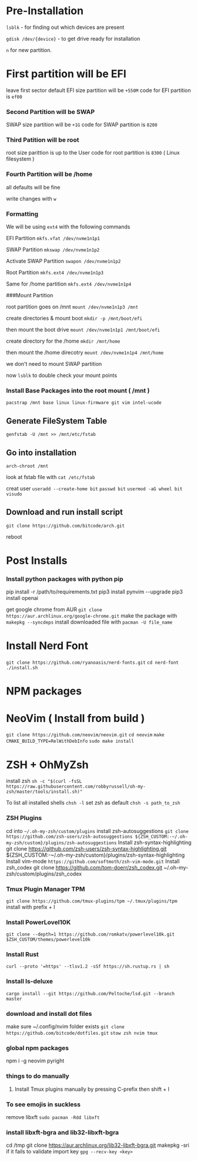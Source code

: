 # Pre-Installation

`lsblk` - for finding out which devices are present

`gdisk /dev/{device}` - to get drive ready for installation

`n` for new partition.

# First partition will be EFI

leave first sector default
EFI size partition will be `+550M`
code for EFI partition is `ef00`

### Second Partition will be SWAP

SWAP size partition will be `+1G`
code for SWAP partition is `8200`

### Third Patition will be root

root size parittion is up to the User
code for root partition is `8300` ( Linux filesystem )

### Fourth Partition will be /home

all defaults will be fine

write changes with `w`

### Formatting

We will be using `ext4` with the following commands

EFI Partition
`mkfs.vfat /dev/nvme1n1p1`

SWAP Partition
`mkswap /dev/nvme1n1p2`

Activate SWAP Partition
`swapon /dev/nvme1n1p2`

Root Partition
`mkfs.ext4 /dev/nvme1n1p3`

Same for /home partition
`mkfs.ext4 /dev/nvme1n1p4`

###Mount Partition

root partition goes on /mnt
`mount /dev/nvme1n1p3 /mnt`

create directories & mount boot
`mkdir -p /mnt/boot/efi`

then mount the boot drive
`mount /dev/nvme1n1p1 /mnt/boot/efi`

create directory for the /home
`mkdir /mnt/home`

then mount the /home direcotry
`mount /dev/nvme1n1p4 /mnt/home`

we don't need to mount SWAP partition

now `lsblk` to double check your mount points

### Install Base Packages into the root mount ( /mnt )

`pacstrap /mnt base linux linux-firmware git vim intel-ucode`

## Generate FileSystem Table

`genfstab -U /mnt >> /mnt/etc/fstab`

## Go into installation

`arch-chroot /mnt`

look at fstab file with
`cat /etc/fstab`

creat user
`useradd --create-home bit`
`passwd bit`
`usermod -aG wheel bit`
`visudo`

## Download and run install script

`git clone https://github.com/bitcode/arch.git`

reboot

# Post Installs


### Install python packages with python pip

pip install -r /path/to/requirements.txt
pip3 install pynvim --upgrade
pip3 install openai


get google chrome from AUR
`git clone https://aur.archlinux.org/google-chrome.git`
make the package with
`makepkg --syncdeps`
install downloaded file with
`pacman -U file_name`

# Install Nerd Font

`git clone https://github.com/ryanoasis/nerd-fonts.git`
`cd nerd-font`
`./install.sh`

# NPM packages

# NeoVim ( Install from build )

`git clone https://github.com/neovim/neovim.git`
`cd neovim`
`make CMAKE_BUILD_TYPE=RelWithDebInfo`
`sudo make install`

# ZSH + OhMyZsh

install zsh
`sh -c "$(curl -fsSL https://raw.githubusercontent.com/robbyrussell/oh-my-zsh/master/tools/install.sh)"`

To list all installed shells
`chsh -l`
set zsh as default
`chsh -s path_to_zsh`

### ZSH Plugins

cd into `~/.oh-my-zsh/custom/plugins`
install zsh-autosuggestions
`git clone https://github.com/zsh-users/zsh-autosuggestions ${ZSH_CUSTOM:-~/.oh-my-zsh/custom}/plugins/zsh-autosuggestions`
Install zsh-syntax-highlighting
git clone https://github.com/zsh-users/zsh-syntax-highlighting.git ${ZSH_CUSTOM:-~/.oh-my-zsh/custom}/plugins/zsh-syntax-highlighting
Install vim-mode
`https://github.com/softmoth/zsh-vim-mode.git`
Install zsh_codex
git clone https://github.com/tom-doerr/zsh_codex.git ~/.oh-my-zsh/custom/plugins/zsh_codex

### Tmux Plugin Manager TPM

`git clone https://github.com/tmux-plugins/tpm ~/.tmux/plugins/tpm`
install with prefix + I

### Install PowerLovel10K

`git clone --depth=1 https://github.com/romkatv/powerlevel10k.git $ZSH_CUSTOM/themes/powerlevel10k`

### Install Rust

`curl --proto '=https' --tlsv1.2 -sSf https://sh.rustup.rs | sh`

### Install ls-deluxe

`cargo install --git https://github.com/Peltoche/lsd.git --branch master`

### download and install dot files

make sure ~/.config/nvim folder exists
`git clone https://github.com/bitcode/dotfiles.git`
`stow zsh nvim tmux`

### global npm packages

npm i -g neovim pyright 

### things to do manually

1. Install Tmux plugins manually by pressing C-prefix then shift + I

### To see emojis in suckless

remove libxft
`sudo pacman -Rdd libxft`

### install libxft-bgra and lib32-libxft-bgra

cd /tmp
git clone https://aur.archlinux.org/lib32-libxft-bgra.git
makepkg -sri
if it fails to validate import key
`gpg --recv-key <key>`


